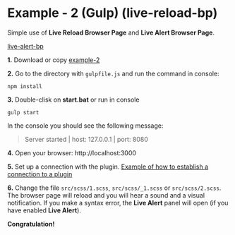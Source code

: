 # Example - 2 (Gulp) (live-reload-bp)

Simple use of **Live Reload Browser Page** and **Live Alert Browser Page**.

[live-alert-bp](https://github.com/Yuriy-Svetlov/live-alert-bp)

**1.** Download or copy [example-2](https://github.com/Yuriy-Svetlov/live-reload-bp/tree/main/documentation/examples/gulp/2)

**2.** Go to the directory with `gulpfile.js` and run the command in console: 

```shell
npm install
```

**3.** Double-clisk on **start.bat** or run in console 

```shell
gulp start
```
In the console you should see the following message:

> Server started | host: 127.0.0.1 | port: 8080

**4.** 
Open your browser: http://localhost:3000


**5.** Set up a connection with the plugin. [Example of how to establish a connection to a plugin](https://github.com/Yuriy-Svetlov/live-reload-bp/tree/main/documentation/examples/%D1%81onnect_to_server)


**6.** Change the file `src/scss/1.scss`, `src/scss/_1.scss` or `src/scss/2.scss`. The browser page will reload and you will hear a sound and a visual notification. If you make a syntax error, the **Live Alert** panel will open (if you have enabled **Live Alert**).

**Congratulation!**
